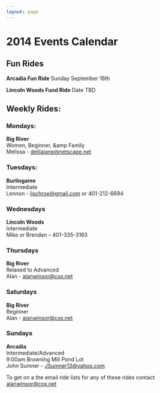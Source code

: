 ```yaml
---
layout: page
---
```


# 2014 Events Calendar

## Fun Rides
<strong>Arcadia Fun Ride</strong> Sunday September 16th

<strong>Lincoln Woods Fund Ride</strong> Date TBD

## Weekly Rides:

### Mondays:
<strong>Big River</strong><br />
Women, Beginner, &amp Family<br />
Melissa - delilajane@netscape.net

### Tuesdays:
<strong>Burlingame</strong><br />
Intermediate<br />
Lennon - ljschroe@gmail.com or 401-212-6694

### Wednesdays
<strong>Lincoln Woods</strong><br />
Intermediate<br />
Mike or Brendan – 401-335-3163

### Thursdays
<strong>Big River</strong><br />
Relaxed to Advanced<br />
Alan - alanwinsor@cox.net

### Saturdays
<strong>Big River</strong><br />
Beginner<br />
Alan - alanwinsor@cox.net

### Sundays
<strong>Arcadia</strong><br />
Intermediate/Advanced<br />
9:00am Browning Mill Pond Lot<br />
John Sumner - JSumner13@yahoo.com

To get on a the email ride lists for any of these rides
contact alanwinsor@cox.net

